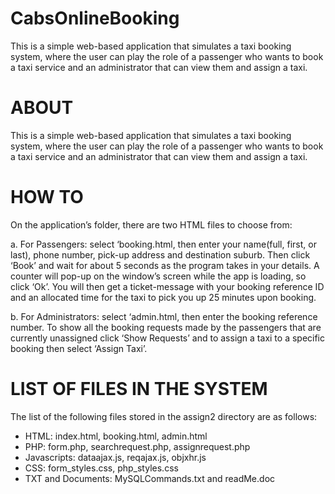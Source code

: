 # CabsOnlineBooking
This is a simple web-based application that simulates a taxi booking system, where the user can play the role of a passenger who wants to book a taxi service and an administrator that can view them and assign a taxi.

# ABOUT
This is a simple web-based application that simulates a taxi booking system, where the user can play the role of a passenger who wants to book a taxi service and an administrator that can view them and assign a taxi.

# HOW TO

On the application’s folder, there are two HTML files to choose from:

a. For Passengers: select ‘booking.html, then enter your name(full, first, or last), phone number, pick-up address and destination suburb. Then click ‘Book’ and wait for about 5 seconds as the program takes in your details. A counter will pop-up on the window’s screen while the app is loading, so click ‘Ok’. You will then get a ticket-message with your booking reference ID and an allocated time for the taxi to pick you up 25 minutes upon booking.

b. For Administrators: select ‘admin.html, then enter the booking reference number. To show all the booking requests made by the passengers that are currently unassigned click ‘Show Requests’ and to assign a taxi to a specific booking then select ‘Assign Taxi’.

# LIST OF FILES IN THE SYSTEM

The list of the following files stored in the assign2 directory are as follows:
-	HTML: index.html, booking.html, admin.html
-	PHP: form.php, searchrequest.php, assignrequest.php
-	Javascripts: dataajax.js, reqajax.js, objxhr.js
-	CSS: form_styles.css, php_styles.css
-	TXT and Documents: MySQLCommands.txt and readMe.doc

